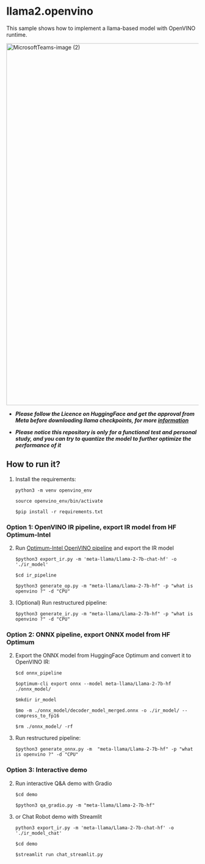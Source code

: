 # llama2.openvino
This sample shows how to implement a llama-based model with OpenVINO runtime.

<img width="947" alt="MicrosoftTeams-image (2)" src="https://github.com/OpenVINO-dev-contest/llama2.openvino/assets/91237924/c210507f-1fb2-4c68-a8d9-dae945df07d3">


- ***Please follow the Licence on HuggingFace and get the approval from Meta before downloading llama checkpoints, for more [information](https://huggingface.co/meta-llama/Llama-2-7b-hf)***

- ***Please notice this repository is only for a functional test and personal study, and you can try to quantize the model to further optimize the performance of it***

## How to run it?
1. Install the requirements:

    ```python3 -m venv openvino_env```

    ```source openvino_env/bin/activate```

    ```$pip install -r requirements.txt```


### Option 1: OpenVINO IR pipeline, export IR model from HF Optimum-Intel
2. Run [Optimum-Intel OpenVINO pipeline](https://huggingface.co/docs/optimum/intel/inference) and export the IR model

    ```$python3 export_ir.py -m 'meta-llama/Llama-2-7b-chat-hf' -o './ir_model'```

    ```$cd ir_pipeline```

    ```$python3 generate_op.py -m "meta-llama/Llama-2-7b-hf" -p "what is openvino ?" -d "CPU"``` 

3. (Optional) Run restructured pipeline:

    ```$python3 generate_ir.py -m "meta-llama/Llama-2-7b-hf" -p "what is openvino ?" -d "CPU"```


### Option 2: ONNX pipeline, export ONNX model from HF Optimum

2. Export the ONNX model from HuggingFace Optimum and convert it to OpenVINO IR:

    ```$cd onnx_pipeline```

    ```$optimum-cli export onnx --model meta-llama/Llama-2-7b-hf ./onnx_model/```

    ```$mkdir ir_model```

    ```$mo -m ./onnx_model/decoder_model_merged.onnx -o ./ir_model/ --compress_to_fp16```

    ```$rm ./onnx_model/ -rf```

3. Run restructured pipeline:

    ```$python3 generate_onnx.py -m  "meta-llama/Llama-2-7b-hf" -p "what is openvino ?" -d "CPU"```


### Option 3: Interactive demo

2. Run interactive Q&A demo with Gradio

    ```$cd demo```

    ```$python3 qa_gradio.py -m "meta-llama/Llama-2-7b-hf" ```

2. or Chat Robot demo with Streamlit

    ```python3 export_ir.py -m 'meta-llama/Llama-2-7b-chat-hf' -o './ir_model_chat'```

    ```$cd demo```

    ```$streamlit run chat_streamlit.py```
